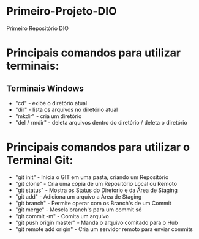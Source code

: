 # Primeiro-Projeto-DIO
Primeiro Repositório DIO

# Principais comandos para utilizar terminais:
## Terminais Windows
- "cd" - exibe o diretório atual
- "dir" - lista os arquivos no diretório atual
- "mkdir" - cria um diretório
- "del / rmdir" - deleta arquivos dentro do diretório / deleta o diretório

# Principais comandos para utilizar o Terminal Git:
- "git init" - Inicia o GIT em uma pasta, criando um Repositório
- "git clone" -  Cria uma cópia de um Repositório Local ou Remoto
- "git status" - Mostra os Status do Diretorio e da Área de Staging
- "git add" - Adiciona um arquivo a Área de Staging
- "git branch" - Permite operar com os Branch's de um Commit
- "git merge" - Mescla branch's para um commit só
- "git commit -m" - Comita um arquivo
- "git push origin master" - Manda o arquivo comitado para o Hub
- "git remote add origin" - Cria um servidor remoto para enviar commits
